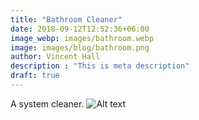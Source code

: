 ```yaml
---
title: "Bathroom Cleaner"
date: 2018-09-12T12:52:36+06:00
image_webp: images/bathroom.webp
image: images/blog/bathroom.png
author: Vincent Hall
description : "This is meta description"
draft: true
---
```

A system cleaner.
![Alt text](images/bathroom.webp)